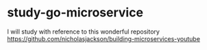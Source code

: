 # study-go-microservice

I will study with reference to this wonderful repository
https://github.com/nicholasjackson/building-microservices-youtube
